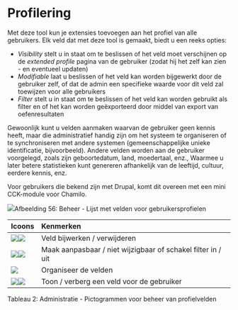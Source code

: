 # Profilering

Met deze tool kun je extensies toevoegen aan het profiel van alle gebruikers. Elk veld dat met deze tool is gemaakt, biedt u een reeks opties:

- *Visibility* stelt u in staat om te beslissen of het veld moet verschijnen op de *extended profile* pagina van de gebruiker (zodat hij het zelf kan zien - en eventueel updaten)
- *Modifiable* laat u beslissen of het veld kan worden bijgewerkt door de gebruiker zelf, of dat de admin een specifieke waarde voor dit veld zal toewijzen voor alle gebruikers
- *Filter* stelt u in staat om te beslissen of het veld kan worden gebruikt als filter en of het kan worden geëxporteerd door middel van export van oefenresultaten

Gewoonlijk kunt u velden aanmaken waarvan de gebruiker geen kennis heeft, maar die administratief handig zijn om het systeem te organiseren of te synchroniseren met andere systemen (gemeenschappelijke unieke identificatie, bijvoorbeeld). Andere velden worden aan de gebruiker voorgelegd, zoals zijn geboortedatum, land, moedertaal, enz., Waarmee u later betere statistieken kunt genereren afhankelijk van de leeftijd, cultuur, eerdere kennis, enz.

Voor gebruikers die bekend zijn met Drupal, komt dit overeen met een mini CCK-module voor Chamilo.

![](../../.gitbook/assets/profil%20%281%29.png)Afbeelding 56: Beheer - Lijst met velden voor gebruikersprofielen

Icoons | Kenmerken
:-- | :--
![](../../.gitbook/assets/graficos26.png)![](../../.gitbook/assets/graficos27.png) | Veld bijwerken / verwijderen
![](../../.gitbook/assets/images54%20%281%29.png)![](../../.gitbook/assets/images55%20%281%29.png) | Maak aanpasbaar / niet wijzigbaar of schakel filter in / uit
![](../../.gitbook/assets/images56%20%281%29.png) | Organiseer de velden
![](../../.gitbook/assets/images57%20%281%29.png)![](../../.gitbook/assets/images58%20%281%29.png) | Toon / verberg een veld voor de gebruiker

Tableau 2: Administratie - Pictogrammen voor beheer van profielvelden
